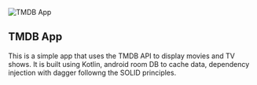 
![TMDB App](https://www.themoviedb.org/assets/2/v4/logos/v2/blue_square_2-d537fb228cf3ded904ef09b136fe3fec72548ebc1fea3fbbd1ad9e36364db38b.svg)


## TMDB App

This is a simple app that uses the TMDB API to display movies and TV shows. It is built using Kotlin, android room DB to cache data, dependency injection with dagger followng the SOLID principles.